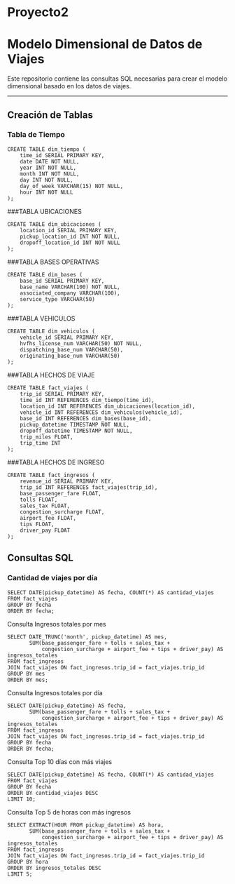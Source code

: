 # Proyecto2 

#  Modelo Dimensional de Datos de Viajes 

Este repositorio contiene las consultas SQL necesarias para crear el modelo dimensional basado en los datos de viajes.

---

## Creación de Tablas

###  Tabla de Tiempo 
```
CREATE TABLE dim_tiempo (
    time_id SERIAL PRIMARY KEY,
    date DATE NOT NULL,
    year INT NOT NULL,
    month INT NOT NULL,
    day INT NOT NULL,
    day_of_week VARCHAR(15) NOT NULL,
    hour INT NOT NULL
);
```
###TABLA UBICACIONES
```
CREATE TABLE dim_ubicaciones (
    location_id SERIAL PRIMARY KEY,
    pickup_location_id INT NOT NULL,
    dropoff_location_id INT NOT NULL
);
```
###TABLA BASES OPERATIVAS
```
CREATE TABLE dim_bases (
    base_id SERIAL PRIMARY KEY,
    base_name VARCHAR(100) NOT NULL,
    associated_company VARCHAR(100),
    service_type VARCHAR(50)
);

```
###TABLA VEHICULOS
```
CREATE TABLE dim_vehiculos (
    vehicle_id SERIAL PRIMARY KEY,
    hvfhs_license_num VARCHAR(50) NOT NULL,
    dispatching_base_num VARCHAR(50),
    originating_base_num VARCHAR(50)
);
```
###TABLA HECHOS DE VIAJE
```
CREATE TABLE fact_viajes (
    trip_id SERIAL PRIMARY KEY,
    time_id INT REFERENCES dim_tiempo(time_id),
    location_id INT REFERENCES dim_ubicaciones(location_id),
    vehicle_id INT REFERENCES dim_vehiculos(vehicle_id),
    base_id INT REFERENCES dim_bases(base_id),
    pickup_datetime TIMESTAMP NOT NULL,
    dropoff_datetime TIMESTAMP NOT NULL,
    trip_miles FLOAT,
    trip_time INT
);
```
###TABLA HECHOS DE INGRESO
```
CREATE TABLE fact_ingresos (
    revenue_id SERIAL PRIMARY KEY,
    trip_id INT REFERENCES fact_viajes(trip_id),
    base_passenger_fare FLOAT,
    tolls FLOAT,
    sales_tax FLOAT,
    congestion_surcharge FLOAT,
    airport_fee FLOAT,
    tips FLOAT,
    driver_pay FLOAT
);

```
##  Consultas SQL 

### Cantidad de viajes por día
```
SELECT DATE(pickup_datetime) AS fecha, COUNT(*) AS cantidad_viajes
FROM fact_viajes
GROUP BY fecha
ORDER BY fecha;
`````
Consulta Ingresos totales por mes
```
SELECT DATE_TRUNC('month', pickup_datetime) AS mes, 
       SUM(base_passenger_fare + tolls + sales_tax + 
           congestion_surcharge + airport_fee + tips + driver_pay) AS ingresos_totales
FROM fact_ingresos
JOIN fact_viajes ON fact_ingresos.trip_id = fact_viajes.trip_id
GROUP BY mes
ORDER BY mes;
```
Consulta Ingresos totales por día
```
SELECT DATE(pickup_datetime) AS fecha, 
       SUM(base_passenger_fare + tolls + sales_tax + 
           congestion_surcharge + airport_fee + tips + driver_pay) AS ingresos_totales
FROM fact_ingresos
JOIN fact_viajes ON fact_ingresos.trip_id = fact_viajes.trip_id
GROUP BY fecha
ORDER BY fecha;
```
Consulta Top 10 días con más viajes
```
SELECT DATE(pickup_datetime) AS fecha, COUNT(*) AS cantidad_viajes
FROM fact_viajes
GROUP BY fecha
ORDER BY cantidad_viajes DESC
LIMIT 10;
```
Consulta Top 5 de horas con más ingresos
```
SELECT EXTRACT(HOUR FROM pickup_datetime) AS hora, 
       SUM(base_passenger_fare + tolls + sales_tax + 
           congestion_surcharge + airport_fee + tips + driver_pay) AS ingresos_totales
FROM fact_ingresos
JOIN fact_viajes ON fact_ingresos.trip_id = fact_viajes.trip_id
GROUP BY hora
ORDER BY ingresos_totales DESC
LIMIT 5;

